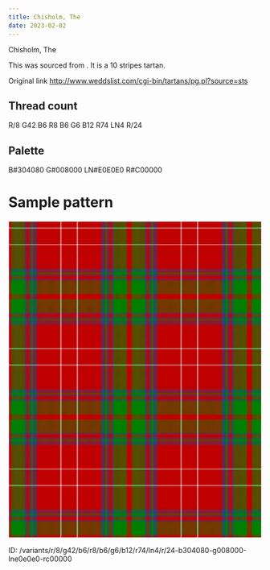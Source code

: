 ```yaml
---
title: Chisholm, The
date: 2023-02-02
---
```

Chisholm, The

This was sourced from <no value>.  It is a 10 stripes tartan.

Original link http://www.weddslist.com/cgi-bin/tartans/pg.pl?source=sts

## Thread count
R/8 G42 B6 R8 B6 G6 B12 R74 LN4 R/24

## Palette
B#304080 G#008000 LN#E0E0E0 R#C00000

# Sample pattern

![Tartan detail](tartan.png "R/8 G42 B6 R8 B6 G6 B12 R74 LN4 R/24 tartan")

ID: /variants/r/8/g42/b6/r8/b6/g6/b12/r74/ln4/r/24-b304080-g008000-lne0e0e0-rc00000